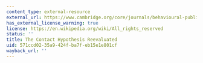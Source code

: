 ```yaml
---
content_type: external-resource
external_url: https://www.cambridge.org/core/journals/behavioural-public-policy/article/contact-hypothesis-reevaluated/142C913E7FA9E121277B29E994124EC5
has_external_license_warning: true
license: https://en.wikipedia.org/wiki/All_rights_reserved
status: ''
title: The Contact Hypothesis Reevaluated
uid: 571ccd02-35a9-424f-ba7f-eb15e1e801cf
wayback_url: ''
---
```

